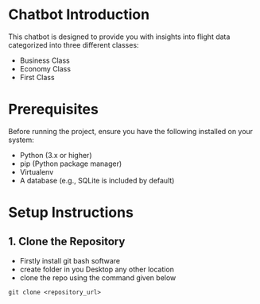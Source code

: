 # Chatbot Introduction
This chatbot is designed to provide you with insights into flight data categorized into three different classes:

- Business Class
- Economy Class
- First Class


# Prerequisites
Before running the project, ensure you have the following installed on your system:

- Python (3.x or higher)
- pip (Python package manager)
- Virtualenv
- A database (e.g., SQLite is included by default)

# Setup Instructions

## 1. Clone the Repository
- Firstly install git bash software 
- create folder in you Desktop any other location
- clone the repo using the command given below
```git
git clone <repository_url>
```
